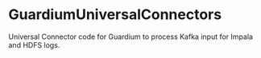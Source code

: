 # GuardiumUniversalConnectors
Universal Connector code for Guardium to process Kafka input for Impala and HDFS logs.

